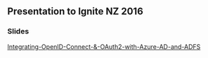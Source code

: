 ## Presentation to Ignite NZ 2016

### Slides 

[Integrating-OpenID-Connect-&-OAuth2-with-Azure-AD-and-ADFS](https://rbrayb.github.io/Presentations/Integrating-OpenID-Connect-&-OAuth2-with-Azure-AD-and-ADFS.pptx)





